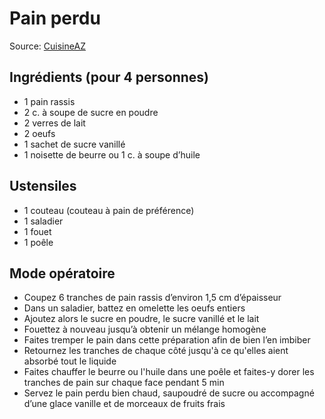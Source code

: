 # Pain perdu

Source: [CuisineAZ](https://www.cuisineaz.com/recettes/pain-perdu-de-mon-enfance-11799.aspx)

## Ingrédients (pour 4 personnes)

- 1 pain rassis
- 2 c. à soupe de sucre en poudre
- 2 verres de lait
- 2 oeufs
- 1 sachet de sucre vanillé
- 1 noisette de beurre ou 1 c. à soupe d’huile

## Ustensiles

- 1 couteau (couteau à pain de préférence)
- 1 saladier
- 1 fouet
- 1 poêle

## Mode opératoire

- Coupez 6 tranches de pain rassis d’environ 1,5 cm d’épaisseur
- Dans un saladier, battez en omelette les oeufs entiers
- Ajoutez alors le sucre en poudre, le sucre vanillé et le lait
- Fouettez à nouveau jusqu’à obtenir un mélange homogène
- Faites tremper le pain dans cette préparation afin de bien l’en imbiber
- Retournez les tranches de chaque côté jusqu'à ce qu'elles aient absorbé tout le liquide
- Faites chauffer le beurre ou l'huile dans une poêle et faites-y dorer les tranches de pain sur chaque face pendant 5 min
- Servez le pain perdu bien chaud, saupoudré de sucre ou accompagné d’une glace vanille et de morceaux de fruits frais
